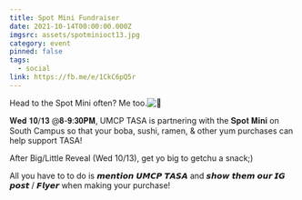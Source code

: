 ```yaml
---
title: Spot Mini Fundraiser
date: 2021-10-14T00:00:00.000Z
imgsrc: assets/spotminioct13.jpg
category: event
pinned: false
tags:
  - social
link: https://fb.me/e/1CkC6pQ5r
---
```

Head to the Spot Mini often? Me too.![🍵](https://static.xx.fbcdn.net/images/emoji.php/v9/t42/1.5/16/1f375.png)

𝐖𝐞𝐝 𝟏𝟎/𝟏𝟑 @𝟖-𝟗:𝟑𝟎𝐏𝐌, UMCP TASA is partnering with the 𝐒𝐩𝐨𝐭 𝐌𝐢𝐧𝐢 on South Campus so that your boba, sushi, ramen, & other yum purchases can help support TASA!

After Big/Little Reveal (Wed 10/13), get yo big to getchu a snack;)

All you have to to do is 𝙢𝙚𝙣𝙩𝙞𝙤𝙣 𝙐𝙈𝘾𝙋 𝙏𝘼𝙎𝘼 and 𝙨𝙝𝙤𝙬 𝙩𝙝𝙚𝙢 𝙤𝙪𝙧 𝙄𝙂 𝙥𝙤𝙨𝙩 / 𝙁𝙡𝙮𝙚𝙧 when making your purchase!